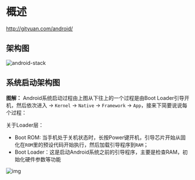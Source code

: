 # 概述

http://gityuan.com/android/



## 架构图

![android-stack](http://wupan.dns.army:5000/wupan/Typora-Picgo-Gitee/raw/branch/master/img/20210324215001.png)



## 系统启动架构图

**图解：** Android系统启动过程由上图从下往上的一个过程是由Boot Loader引导开机，然后依次进入 -> `Kernel` -> `Native` -> `Framework` -> `App`，接来下简要说说每个过程：

关于Loader层：

- Boot ROM: 当手机处于关机状态时，长按Power键开机，引导芯片开始从固化在`ROM`里的预设代码开始执行，然后加载引导程序到`RAM`；
- Boot Loader：这是启动Android系统之前的引导程序，主要是检查RAM，初始化硬件参数等功能



![img](http://wupan.dns.army:5000/wupan/Typora-Picgo-Gitee/raw/branch/master/img/20210404112826.jpg)

